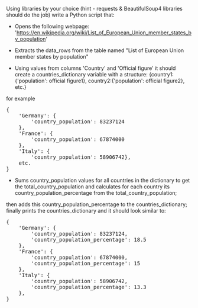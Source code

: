 Using libraries by your choice (hint - requests & BeautifulSoup4 libraries should do the job) write a Python script
that:

* Opens the following webpage: 'https://en.wikipedia.org/wiki/List_of_European_Union_member_states_by_population'

* Extracts the data_rows from the table named "List of European Union member states by population"

* Using values from columns 'Country' and 'Official figure' it should create a countries_dictionary variable with a
  structure:
  {country1:{'population': official figure1}, country2:{'population': official figure2}, etc.}

for example
<pre>
{
    'Germany': {
        'country_population': 83237124
    },
    'France': {
        'country_population': 67874000
    },
    'Italy': {
        'country_population': 58906742},
    etc.
}
</pre>

* Sums country_population values for all countries in the dictionary to get the total_country_population and calculates
  for each country its country_population_percentage from the total_country_population;

then adds this country_population_percentage to the countries_dictionary;
finally prints the countries_dictionary and it should look similar to:
<pre>
{ 
    'Germany': {
        'country_population': 83237124,
        'country_population_percentage': 18.5
    },
    'France': {
        'country_population': 67874000,
        'country_population_percentage': 15
    },
    'Italy': {
        'country_population': 58906742,
        'country_population_percentage': 13.3 
    },
}
</pre>
